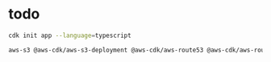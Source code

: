 # todo

```zsh
cdk init app --language=typescript
```

```zsh
aws-s3 @aws-cdk/aws-s3-deployment @aws-cdk/aws-route53 @aws-cdk/aws-route53-targets js-yaml @types/js-yaml
```

